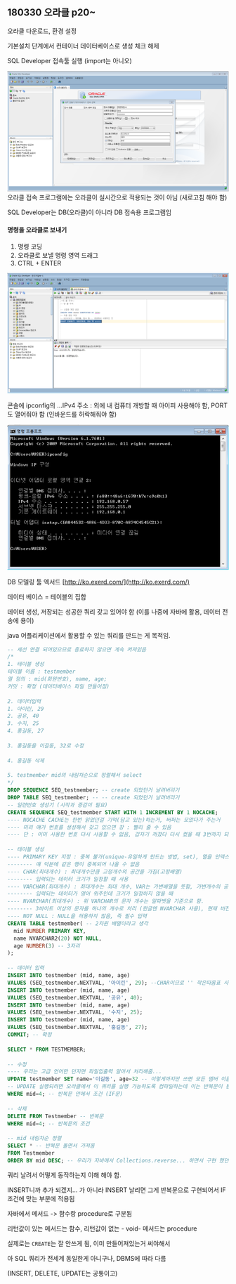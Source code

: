 ## 180330 오라클 p20~

오라클 다운로드, 환경 설정

기본설치 단계에서 컨테이너 데이터베이스로 생성 체크 해제

SQL Developer 접속툴 실행 \(import는 아니오\)

![](/assets/18033001import.png)오라클 접속 프로그램에는 오라클이 실시간으로 적용되는 것이 아님 \(새로고침 해야 함\)

SQL Developer는 DB\(오라클\)이 아니라 DB 접속용 프로그램임

#### 명령을 오라클로 보내기

1. 명령 코딩
2. 오라클로 보낼 명령 영역 드래그 
3. CTRL + ENTER

![](/assets/08033002import.png)

콘솔에 ipconfig의 ...IPv4 주소 : 외에 내 컴퓨터 개방할 때 아이피 사용해야 함, PORT도 열어줘야 함 \(인바운드를 허락해줘야 함\)

![](/assets/18033003import.png)

DB 모델링 툴 엑서드 [http://ko.exerd.com/](http://ko.exerd.com/)

데이터 베이스 = 테이블의 집합

데이터 생성, 저장되는 성공한 쿼리 갖고 있어야 함 \(이를 나중에 자바에 활용, 데이터 전송에 용이\)

java 어플리케이션에서 활용할 수 있는 쿼리를 만드는 게 목적임.

```sql
-- 세선 연결 되어있으므로 종료하지 않으면 계속 켜져있음
/*
1. 테이블 생성
테이블 이름 : testmember
열 정의 : mid(회원번호), name, age;
커밋 : 확정 (데이터베이스 파일 만들어짐)

2. 데이터입력
1. 아이린, 29
2. 공유, 40
3. 수지, 25
4. 홍길동, 27

3. 홍길동을 이길동, 32로 수정

4. 홍길동 삭제

5. testmember mid의 내림차순으로 정렬해서 select
*/
DROP SEQUENCE SEQ_testmember; -- create 되었던거 날려버리기
DROP TABLE SEQ_testmember; -- -- create 되었던거 날려버리기
-- 일련번호 생성기 (시작과 증감이 필요)
CREATE SEQUENCE SEQ_testmember START WITH 1 INCREMENT BY 1 NOCACHE;
---- NOCACHE CACHE는 한번 읽었던걸 기억(담고 있는)하는거, 버퍼는 모았다가 주는거
---- 미리 얘가 번호를 생성해서 갖고 있으면 장 : 빨리 줄 수 있음
---- 단 : 이미 사용한 번호 다시 사용할 수 없음, 갑자기 꺼졌다 다시 켰을 때 3번까지 되었다 갑자기 7번 되고...(따라서 끌 때 캐시가 없어지도록 )

-- 테이블 생성
---- PRIMARY KEY 지정 : 중복 불가(unique-유일하게 만드는 방법, set), 열을 인덱스화함(빠른 조회, 정확도(고유한 번호(ex. 동명이인같은 상황 피함))를 위해 정렬
-------- 얘 덕분에 같은 행이 중복되어 나올 수 없음
---- CHAR(최대개수) : 최대개수만큼 고정개수의 공간을 가짐(고정배열)
-------- 입력되는 데이터 크기가 일정할 때 사용 
---- VARCHAR(최대개수) : 최대개수는 최대 개수, VAR는 가변배열을 뜻함, 가변개수의 공간을 가짐
-------- 입력되는 데이터가 영어 위주인데 크기가 일정하지 않을 때
---- NVARCHAR(최대개수) : 위 VARCHAR의 문자 개수는 알파벳을 기준으로 함.
-------- 3바이트 이상의 문자를 하나의 개수로 처리 (한글엔 NVARCHAR 사용), 현재 버전은 NVARCHAR2 사용
---- NOT NULL : NULL을 허용하지 않음, 즉 필수 입력
CREATE TABLE testmember( -- 2차원 배열이라고 생각
  mid NUMBER PRIMARY KEY,
  name NVARCHAR2(20) NOT NULL, 
  age NUMBER(3) -- 3자리
);

-- 데이터 입력
INSERT INTO testmember (mid, name, age) 
VALUES (SEQ_testmember.NEXTVAL, '아이린', 29); --CHAR이므로 '' 작은따옴표 사용
INSERT INTO testmember (mid, name, age) 
VALUES (SEQ_testmember.NEXTVAL, '공유', 40);
INSERT INTO testmember (mid, name, age) 
VALUES (SEQ_testmember.NEXTVAL, '수지', 25);
INSERT INTO testmember (mid, name, age) 
VALUES (SEQ_testmember.NEXTVAL, '홍길동', 27);
COMMIT; -- 확정

SELECT * FROM TESTMEMBER;

-- 수정
---- 우리는 고급 언어만 던지면 파일입출력 알아서 처리해줌... 
UPDATE testmember SET name='이길동', age=32 -- 이렇게까지만 쓰면 모든 멤버 이름 이길동으로 바뀜, 반복문내에서 '무엇'을 바꾸는지 조건이 없으므로.
-- UPDATE 실행되려면 오라클에서 이 쿼리를 실행 가능하도록 컴파일하는데 이는 반복문이 됨
WHERE mid=4; -- 반복문 안에서 조건 (IF문)

-- 삭제
DELETE FROM Testmember -- 반복문
WHERE mid=4; -- 반복문의 조건

-- mid 내림차순 정렬
SELECT * -- 반복문 돌면서 가져옴
FROM Testmember
ORDER BY mid DESC; -- 우리가 자바에서 Collections.reverse... 하면서 구현 했던것 오라클이 알아서 해줌
```

쿼리 날려서 어떻게 동작하는지 이해 해야 함.

INSERT니까 추가 되겠지... 가 아니라 INSERT 날리면 그게 반복문으로 구현되어서 IF 조건에 맞는 부분에 적용됨

자바에서 메서드 -&gt; 함수랑 procedure로 구분됨

리턴값이 있는 메서드는 함수, 리턴값이 없는 - void- 메서드는 procedure



실제로는 `CREATE`는 잘 안쓰게 됨, 이미 만들어져있는거 써야해서



아 SQL 쿼리가 전세계 동일한게 아니구나, DBMS에 따라 다름

\(INSERT, DELETE, UPDATE는 공통이고\)

